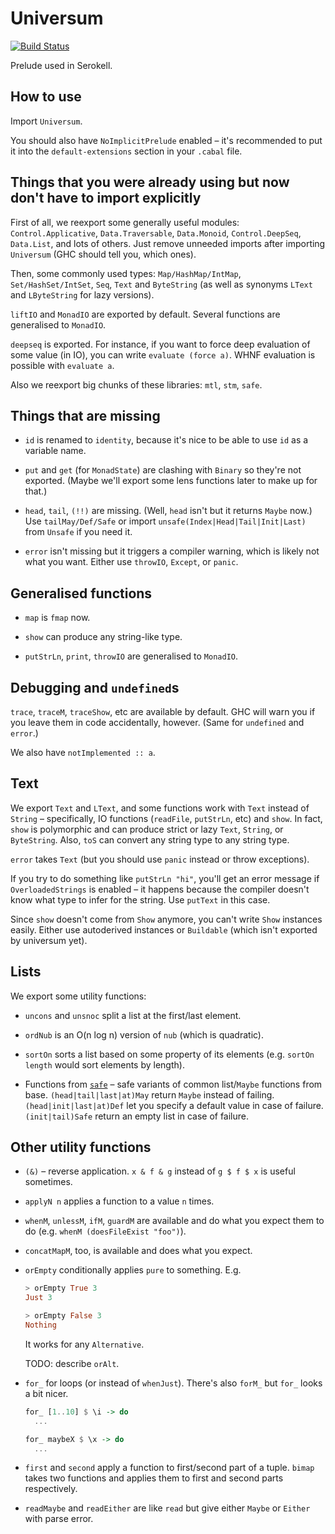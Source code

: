 Universum
=========

[![Build Status](https://travis-ci.org/serokell/universum.svg?branch=master)](https://travis-ci.org/serokell/universum)

Prelude used in Serokell.


How to use
----------

Import `Universum`.

You should also have `NoImplicitPrelude` enabled – it's recommended to put it into the `default-extensions` section in your `.cabal` file.


Things that you were already using but now don't have to import explicitly
--------------------------------------------------------------------------

First of all, we reexport some generally useful modules: `Control.Applicative`, `Data.Traversable`, `Data.Monoid`, `Control.DeepSeq`, `Data.List`, and lots of others. Just remove unneeded imports after importing `Universum` (GHC should tell you, which ones).

Then, some commonly used types: `Map/HashMap/IntMap`, `Set/HashSet/IntSet`, `Seq`, `Text` and `ByteString` (as well as synonyms `LText` and `LByteString` for lazy versions).

`liftIO` and `MonadIO` are exported by default. Several functions are generalised to `MonadIO`.

`deepseq` is exported. For instance, if you want to force deep evaluation of some value (in IO), you can write `evaluate (force a)`. WHNF evaluation is possible with `evaluate a`.

Also we reexport big chunks of these libraries: `mtl`, `stm`, `safe`.


Things that are missing
-----------------------

* `id` is renamed to `identity`, because it's nice to be able to use `id` as a variable name.

* `put` and `get` (for `MonadState`) are clashing with `Binary` so they're not exported. (Maybe we'll export some lens functions later to make up for that.)

* `head`, `tail`, `(!!)` are missing. (Well, `head` isn't but it returns `Maybe` now.) Use `tailMay/Def/Safe` or import `unsafe(Index|Head|Tail|Init|Last)` from `Unsafe` if you need it.

* `error` isn't missing but it triggers a compiler warning, which is likely not what you want. Either use `throwIO`, `Except`, or `panic`.


Generalised functions
---------------------

* `map` is `fmap` now.

* `show` can produce any string-like type.

* `putStrLn`, `print`, `throwIO` are generalised to `MonadIO`.


Debugging and `undefined`s
--------------------------

`trace`, `traceM`, `traceShow`, etc are available by default. GHC will warn you if you leave them in code accidentally, however. (Same for `undefined` and `error`.)

We also have `notImplemented :: a`.


Text
----

We export `Text` and `LText`, and some functions work with `Text` instead of `String` – specifically, IO functions (`readFile`, `putStrLn`, etc) and `show`. In fact, `show` is polymorphic and can produce strict or lazy `Text`, `String`, or `ByteString`. Also, `toS` can convert any string type to any string type.

`error` takes `Text` (but you should use `panic` instead or throw exceptions).

If you try to do something like `putStrLn "hi"`, you'll get an error message if `OverloadedStrings` is enabled – it happens because the compiler doesn't know what type to infer for the string. Use `putText` in this case.

Since `show` doesn't come from `Show` anymore, you can't write `Show` instances easily. Either use autoderived instances or `Buildable` (which isn't exported by universum yet).


Lists
-----

We export some utility functions:

* `uncons` and `unsnoc` split a list at the first/last element.

* `ordNub` is an O(n log n) version of `nub` (which is quadratic).

* `sortOn` sorts a list based on some property of its elements (e.g. `sortOn length` would sort elements by length).

* Functions from [`safe`](https://hackage.haskell.org/package/safe) – safe variants of common list/`Maybe` functions from base. `(head|tail|last|at)May` return `Maybe` instead of failing. `(head|init|last|at)Def` let you specify a default value in case of failure. `(init|tail)Safe` return an empty list in case of failure.


Other utility functions
-----------------------

* `(&)` – reverse application. `x & f & g` instead of `g $ f $ x` is useful sometimes.

* `applyN n` applies a function to a value `n` times.

* `whenM`, `unlessM`, `ifM`, `guardM` are available and do what you expect them to do (e.g. `whenM (doesFileExist "foo")`).

* `concatMapM`, too, is available and does what you expect.

* `orEmpty` conditionally applies `pure` to something. E.g.

  ```haskell
  > orEmpty True 3
  Just 3
  
  > orEmpty False 3
  Nothing
  ```
  
  It works for any `Alternative`.
  
  TODO: describe `orAlt`.

* `for_` for loops (or instead of `whenJust`). There's also `forM_` but `for_` looks a bit nicer.

  ```haskell
  for_ [1..10] $ \i -> do
    ...

  for_ maybeX $ \x -> do
    ...
  ```
  
* `first` and `second` apply a function to first/second part of a tuple. `bimap` takes two functions and applies them to first and second parts respectively.
  
* `readMaybe` and `readEither` are like `read` but give either `Maybe` or `Either` with parse error.
